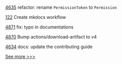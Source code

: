 
[4635](https://github.com/hyperledger/iroha/pull/4635) refactor: rename `PermissionToken` to `Permission`

[122](https://github.com/hyperledger-labs/fabric-builder-k8s/pull/122) Create mkdocs workflow

[4871](https://github.com/hyperledger/fabric/pull/4871) fix: typo in documentations

[4870](https://github.com/hyperledger/fabric/pull/4870) Bump actions/download-artifact to v4

[4634](https://github.com/hyperledger/iroha/pull/4634) docs: update the contributing guide


[See more >>>](https://start-here.hyperledger.org/pull-requests)
